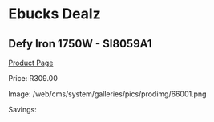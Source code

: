 
# Ebucks Dealz
## Defy Iron 1750W - SI8059A1
[Product Page](https://www.ebucks.com/web/shop/productSelected.do?prodId=1232600012&catId=704981826)

Price: R309.00

Image: /web/cms/system/galleries/pics/prodimg/66001.png

Savings: 


	